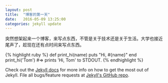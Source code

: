 ```yaml
---
layout: post
title:  "博客的第一天"
date:   2016-05-09 13:25:00
categories: jekyll update
---
```


 突然想架起来一个博客，来写点东西，不管是关于技术还是关于生活。大学也接近尾声了，趁现在还有点时间来写点东西。

{% highlight ruby %}
def print_hi(name)
  puts "Hi, #{name}"
end
print_hi('Tom')
#=> prints 'Hi, Tom' to STDOUT.
{% endhighlight %}

Check out the [Jekyll docs][jekyll] for more info on how to get the most out of Jekyll. File all bugs/feature requests at [Jekyll's GitHub repo][jekyll-gh].

[jekyll-gh]: https://github.com/mojombo/jekyll
[jekyll]:    http://jekyllrb.com
